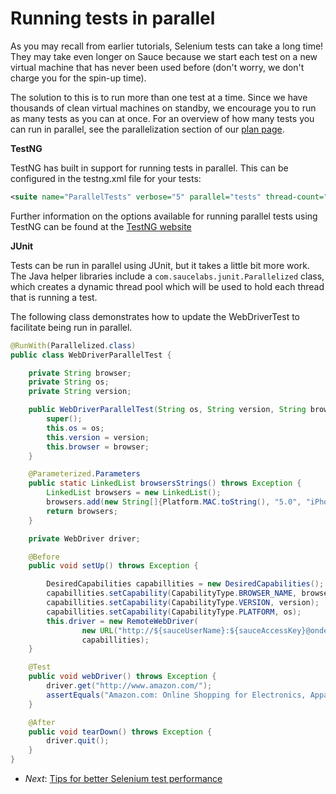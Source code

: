 Running tests in parallel
=====

As you may recall from earlier tutorials, Selenium tests can take a long
time! They may take even longer on Sauce because we start each test
on a new virtual machine that has never been used before (don't worry, we don't charge you for the spin-up time).

The solution to this is to run more than one test at a time. Since we have thousands of
clean virtual machines on standby, we encourage you to run as many tests
as you can at once. For an overview of how many tests you can run in parallel, see the parallelization section of our
[plan page](http://saucelabs.com/pricing).

**TestNG**

TestNG has built in support for running tests in parallel.  This can be configured in the testng.xml file for your tests:

```xml
<suite name="ParallelTests" verbose="5" parallel="tests" thread-count="10">
```

Further information on the options available for running parallel tests using TestNG can be found at the [TestNG website](http://testng.org/doc/documentation-main.html#parallel-running)

**JUnit**

Tests can be run in parallel using JUnit, but it takes a little bit more work.  The Java helper libraries include a `com.saucelabs.junit.Parallelized` class, which creates a dynamic thread pool which will be used to hold each thread that is running a test.

The following class demonstrates how to update the WebDriverTest to facilitate being run in parallel.

```java
@RunWith(Parallelized.class)
public class WebDriverParallelTest {

    private String browser;
    private String os;
    private String version;

    public WebDriverParallelTest(String os, String version, String browser) {
        super();
        this.os = os;
        this.version = version;
        this.browser = browser;
    }

    @Parameterized.Parameters
    public static LinkedList browsersStrings() throws Exception {
        LinkedList browsers = new LinkedList();
        browsers.add(new String[]{Platform.MAC.toString(), "5.0", "iPhone"});
        return browsers;
    }

    private WebDriver driver;

    @Before
    public void setUp() throws Exception {

        DesiredCapabilities capabillities = new DesiredCapabilities();
        capabillities.setCapability(CapabilityType.BROWSER_NAME, browser);
        capabillities.setCapability(CapabilityType.VERSION, version);
        capabillities.setCapability(CapabilityType.PLATFORM, os);
        this.driver = new RemoteWebDriver(
                new URL("http://${sauceUserName}:${sauceAccessKey}@ondemand.saucelabs.com:80/wd/hub"),
                capabillities);
    }

    @Test
    public void webDriver() throws Exception {
        driver.get("http://www.amazon.com/");
        assertEquals("Amazon.com: Online Shopping for Electronics, Apparel, Computers, Books, DVDs & more", driver.getTitle());
    }

    @After
    public void tearDown() throws Exception {
        driver.quit();
    }
}
``` 

* _Next_: [Tips for better Selenium test performance](https://github.com/saucelabs/java-tutorial/blob/master/07-Tips.md)

